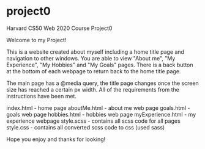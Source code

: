 # project0
Harvard CS50 Web 2020 Course Project0

Welcome to my Project!

This is a website created about myself including a home title page and navigation to other windows.
You are able to view "About me", "My Experience", "My Hobbies" and "My Goals" pages.
There is a back button at the bottom of each webpage to return back to the home title page.

The main page has a @media query, the title page changes once the screen size has reached a certain px width.
All of the requirements from the instructions have been met.

index.html - home page
aboutMe.html - about me web page
goals.html - goals web page
hobbies.html - hobbies web page
myExperience.html - my experience webpage
style.scss - contains all scss code for all pages
style.css - contains all converted scss code to css (used sass)

Hope you enjoy and thanks for looking!
